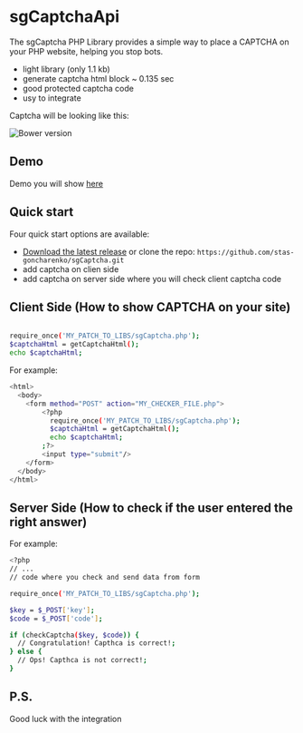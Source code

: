 sgCaptchaApi
==========

The sgCaptcha PHP Library provides a simple way to place a CAPTCHA on your PHP website, helping you stop bots.
- light library (only 1.1 kb)
- generate captcha html block ~ 0.135 sec
- good protected captcha code
- usy to integrate

Captcha will be looking like this:

![Bower version](http://goncharenko.biz/img/libs/sgCaptcha/v1/captcha.png)

## Demo

Demo you will show [here](http://goncharenko.biz/sg-captcha-demo)

## Quick start

Four quick start options are available:

- [Download the latest release](https://github.com/stas-goncharenko/sgCaptcha/archive/master.zip) 
or clone the repo: `https://github.com/stas-goncharenko/sgCaptcha.git`
- add captcha on clien side
- add captcha on server side where you will check client captcha code


Client Side (How to show CAPTCHA on your site)
----------------------------------------------

```bash

require_once('MY_PATCH_TO_LIBS/sgCaptcha.php');
$captchaHtml = getCaptchaHtml();
echo $captchaHtml;
```

For example:

```bash
<html>
  <body>
    <form method="POST" action="MY_CHECKER_FILE.php">
        <?php 
          require_once('MY_PATCH_TO_LIBS/sgCaptcha.php');
          $captchaHtml = getCaptchaHtml();
          echo $captchaHtml;
        ;?>
        <input type="submit"/>
    </form>
  </body>
</html>
```


Server Side (How to check if the user entered the right answer)
--------------------------------------------------------------

For example:

```bash
<?php
// ...
// code where you check and send data from form

require_once('MY_PATCH_TO_LIBS/sgCaptcha.php');

$key = $_POST['key'];
$code = $_POST['code'];

if (checkCaptcha($key, $code)) {
  // Congratulation! Capthca is correct!;
} else {
  // Ops! Capthca is not correct!;
}
```

## P.S.
Good luck with the integration 
